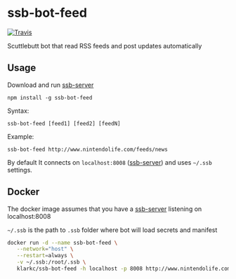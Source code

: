 # ssb-bot-feed
[![Travis](https://img.shields.io/travis/klarkc/ssb-bot-feed/master.svg)](https://travis-ci.org/klarkc/ssb-bot-feed/branches)

Scuttlebutt bot that read RSS feeds and post updates automatically

## Usage

Download and run [ssb-server](https://github.com/ssbc/ssb-server)

`npm install -g ssb-bot-feed`

Syntax:

`ssb-bot-feed [feed1] [feed2] [feedN]`

Example:

`ssb-bot-feed http://www.nintendolife.com/feeds/news`

By default It connects on `localhost:8008` ([ssb-server](https://github.com/ssbc/ssb-server)) and uses `~/.ssb` settings.

## Docker

The docker image assumes that you have a [ssb-server](https://github.com/ssbc/ssb-server) listening on localhost:8008

`~/.ssb` is the path to `.ssb` folder where bot will load secrets and manifest

```bash
docker run -d --name ssb-bot-feed \
   --network="host" \
   --restart=always \
   -v ~/.ssb:/root/.ssb \
   klarkc/ssb-bot-feed -h localhost -p 8008 http://www.nintendolife.com/feeds/news
```